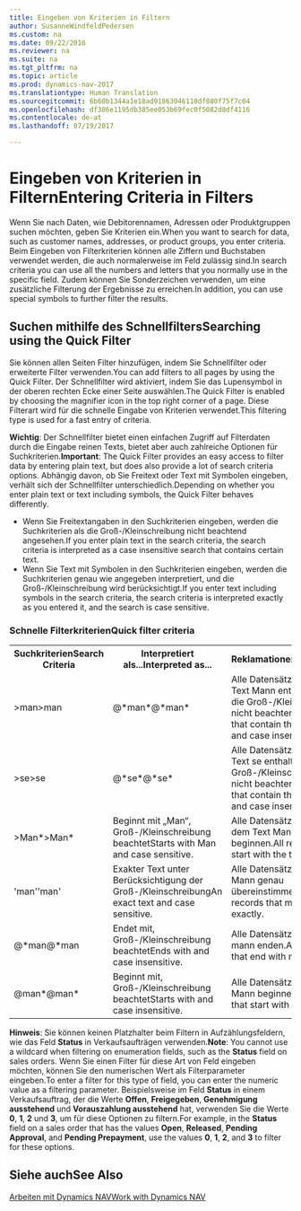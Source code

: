 ```yaml
---
title: Eingeben von Kriterien in Filtern
author: SusanneWindfeldPedersen
ms.custom: na
ms.date: 09/22/2016
ms.reviewer: na
ms.suite: na
ms.tgt_pltfrm: na
ms.topic: article
ms.prod: dynamics-nav-2017
ms.translationtype: Human Translation
ms.sourcegitcommit: 6b60b1344a1e18ad91863046110df880f75f7c04
ms.openlocfilehash: df386e1195db385ee053b69fec0f5082d8df4116
ms.contentlocale: de-at
ms.lasthandoff: 07/19/2017

---
```


# <a name="entering-criteria-in-filters"></a><span data-ttu-id="da9c2-102">Eingeben von Kriterien in Filtern</span><span class="sxs-lookup"><span data-stu-id="da9c2-102">Entering Criteria in Filters</span></span>
<span data-ttu-id="da9c2-103">Wenn Sie nach Daten, wie Debitorennamen, Adressen oder Produktgruppen suchen möchten, geben Sie Kriterien ein.</span><span class="sxs-lookup"><span data-stu-id="da9c2-103">When you want to search for data, such as customer names, addresses, or product groups, you enter criteria.</span></span> <span data-ttu-id="da9c2-104">Beim Eingeben von Filterkriterien können alle Ziffern und Buchstaben verwendet werden, die auch normalerweise im Feld zulässig sind.</span><span class="sxs-lookup"><span data-stu-id="da9c2-104">In search criteria you can use all the numbers and letters that you normally use in the specific field.</span></span> <span data-ttu-id="da9c2-105">Zudem können Sie Sonderzeichen verwenden, um eine zusätzliche Filterung der Ergebnisse zu erreichen.</span><span class="sxs-lookup"><span data-stu-id="da9c2-105">In addition, you can use special symbols to further filter the results.</span></span>

## <a name="searching-using-the-quick-filter"></a><span data-ttu-id="da9c2-106">Suchen mithilfe des Schnellfilters</span><span class="sxs-lookup"><span data-stu-id="da9c2-106">Searching using the Quick Filter</span></span>
<span data-ttu-id="da9c2-107">Sie können allen Seiten Filter hinzufügen, indem Sie Schnellfilter oder erweiterte Filter verwenden.</span><span class="sxs-lookup"><span data-stu-id="da9c2-107">You can add filters to all pages by using the Quick Filter.</span></span> <span data-ttu-id="da9c2-108">Der Schnellfilter wird aktiviert, indem Sie das Lupensymbol in der oberen rechten Ecke einer Seite auswählen.</span><span class="sxs-lookup"><span data-stu-id="da9c2-108">The Quick Filter is enabled by choosing the magnifier icon in the top right corner of a page.</span></span> <span data-ttu-id="da9c2-109">Diese Filterart wird für die schnelle Eingabe von Kriterien verwendet.</span><span class="sxs-lookup"><span data-stu-id="da9c2-109">This filtering type is used for a fast entry of criteria.</span></span>

<span data-ttu-id="da9c2-110">**Wichtig**: Der Schnellfilter bietet einen einfachen Zugriff auf Filterdaten durch die Eingabe reinen Texts, bietet aber auch zahlreiche Optionen für Suchkriterien.</span><span class="sxs-lookup"><span data-stu-id="da9c2-110">**Important**: The Quick Filter provides an easy access to filter data by entering plain text, but does also provide a lot of search criteria options.</span></span> <span data-ttu-id="da9c2-111">Abhängig davon, ob Sie Freitext oder Text mit Symbolen eingeben, verhält sich der Schnellfilter unterschiedlich.</span><span class="sxs-lookup"><span data-stu-id="da9c2-111">Depending on whether you enter plain text or text including symbols, the Quick Filter behaves differently.</span></span>  
- <span data-ttu-id="da9c2-112">Wenn Sie Freitextangaben in den Suchkriterien eingeben, werden die Suchkriterien als die Groß-/Kleinschreibung nicht beachtend angesehen.</span><span class="sxs-lookup"><span data-stu-id="da9c2-112">If you enter plain text in the search criteria, the search criteria is interpreted as a case insensitive search that contains certain text.</span></span>  
- <span data-ttu-id="da9c2-113">Wenn Sie Text mit Symbolen in den Suchkriterien eingeben, werden die Suchkriterien genau wie angegeben interpretiert, und die Groß-/Kleinschreibung wird berücksichtigt.</span><span class="sxs-lookup"><span data-stu-id="da9c2-113">If you enter text including symbols in the search criteria, the search criteria is interpreted exactly as you entered it, and the search is case sensitive.</span></span>

### <a name="quick-filter-criteria"></a><span data-ttu-id="da9c2-114">Schnelle Filterkriterien</span><span class="sxs-lookup"><span data-stu-id="da9c2-114">Quick filter criteria</span></span>
<!-- html syntax because symbols conflict with MarkDown syntax -->
<TABLE>
  <TR>
    <TH><span data-ttu-id="da9c2-115">Suchkriterien</span><span class="sxs-lookup"><span data-stu-id="da9c2-115">Search Criteria</span></span></TH>
    <TH><span data-ttu-id="da9c2-116">Interpretiert als...</span><span class="sxs-lookup"><span data-stu-id="da9c2-116">Interpreted as...</span></span></TH>
    <TH><span data-ttu-id="da9c2-117">Reklamationen...</span><span class="sxs-lookup"><span data-stu-id="da9c2-117">Returns...</span></span></TH>
  </TR>
  <TR>
    <TD><span data-ttu-id="da9c2-118">>man</span><span class="sxs-lookup"><span data-stu-id="da9c2-118">>man</span></span></TD>
    <TD><span data-ttu-id="da9c2-119">@*man*</span><span class="sxs-lookup"><span data-stu-id="da9c2-119">@*man*</span></span></TD>
    <TD><span data-ttu-id="da9c2-120">Alle Datensätze, die den Text Mann enthalten und die Groß-/Kleinschreibung nicht beachten.</span><span class="sxs-lookup"><span data-stu-id="da9c2-120">All records that contain the text man and case insensitive.</span></span></TD>
  </TR>
  <TR>
    <TD><span data-ttu-id="da9c2-121">>se</span><span class="sxs-lookup"><span data-stu-id="da9c2-121">>se</span></span></TD>
    <TD><span data-ttu-id="da9c2-122">@*se*</span><span class="sxs-lookup"><span data-stu-id="da9c2-122">@*se*</span></span></TD>
    <TD><span data-ttu-id="da9c2-123">Alle Datensätze, die den Text se enthalten und die Groß-/Kleinschreibung nicht beachten.</span><span class="sxs-lookup"><span data-stu-id="da9c2-123">All records that contain the text se and case insensitive.</span></span></TD>
  </TR>
  <TR>
    <TD><span data-ttu-id="da9c2-124">>Man*</span><span class="sxs-lookup"><span data-stu-id="da9c2-124">>Man*</span></span></TD>
    <TD><span data-ttu-id="da9c2-125">Beginnt mit „Man“, Groß-/Kleinschreibung beachtet</span><span class="sxs-lookup"><span data-stu-id="da9c2-125">Starts with Man and case sensitive.</span></span></TD>
    <TD><span data-ttu-id="da9c2-126">Alle Datensätze, die mit dem Text Mann beginnen.</span><span class="sxs-lookup"><span data-stu-id="da9c2-126">All records that start with the text Man.</span></span></TD>
  </TR>
  <TR>
    <TD><span data-ttu-id="da9c2-127">'man'</span><span class="sxs-lookup"><span data-stu-id="da9c2-127">'man'</span></span></TD>
    <TD><span data-ttu-id="da9c2-128">Exakter Text unter Berücksichtigung der Groß-/Kleinschreibung</span><span class="sxs-lookup"><span data-stu-id="da9c2-128">An exact text and case sensitive.</span></span></TD>
    <TD><span data-ttu-id="da9c2-129">Alle Datensätze, die mit Mann genau übereinstimmen.</span><span class="sxs-lookup"><span data-stu-id="da9c2-129">All records that match man exactly.</span></span></TD>
  </TR>
  <TR>
    <TD><span data-ttu-id="da9c2-130">@*man</span><span class="sxs-lookup"><span data-stu-id="da9c2-130">@*man</span></span></TD>
    <TD><span data-ttu-id="da9c2-131">Endet mit, Groß-/Kleinschreibung beachtet</span><span class="sxs-lookup"><span data-stu-id="da9c2-131">Ends with and case insensitive.</span></span></TD>
    <TD><span data-ttu-id="da9c2-132">Alle Datensätze, die mit mann enden.</span><span class="sxs-lookup"><span data-stu-id="da9c2-132">All records that end with man.</span></span></TD>
  </TR>
  <TR>
    <TD><span data-ttu-id="da9c2-133">@man*</span><span class="sxs-lookup"><span data-stu-id="da9c2-133">@man*</span></span></TD>
    <TD><span data-ttu-id="da9c2-134">Beginnt mit, Groß-/Kleinschreibung beachtet</span><span class="sxs-lookup"><span data-stu-id="da9c2-134">Starts with and case insensitive.</span></span></TD>
    <TD><span data-ttu-id="da9c2-135">Alle Datensätze, die mit Mann beginnen.</span><span class="sxs-lookup"><span data-stu-id="da9c2-135">All records that start with man.</span></span></TD>
  </TR>
</TABLE>

<span data-ttu-id="da9c2-136">**Hinweis**: Sie können keinen Platzhalter beim Filtern in Aufzählungsfeldern, wie das Feld **Status** in Verkaufsaufträgen verwenden.</span><span class="sxs-lookup"><span data-stu-id="da9c2-136">**Note**: You cannot use a wildcard when filtering on enumeration fields, such as the **Status** field on sales orders.</span></span> <span data-ttu-id="da9c2-137">Wenn Sie einen Filter für diese Art von Feld eingeben möchten, können Sie den numerischen Wert als Filterparameter eingeben.</span><span class="sxs-lookup"><span data-stu-id="da9c2-137">To enter a filter for this type of field, you can enter the numeric value as a filtering parameter.</span></span> <span data-ttu-id="da9c2-138">Beispielsweise im Feld **Status** in einem Verkaufsauftrag, der die Werte **Offen**, **Freigegeben**, **Genehmigung ausstehend** und **Vorauszahlung ausstehend** hat, verwenden Sie die Werte **0**, **1**, **2** und **3**, um für diese Optionen zu filtern.</span><span class="sxs-lookup"><span data-stu-id="da9c2-138">For example, in the **Status** field on a sales order that has the values **Open**, **Released**, **Pending Approval**, and **Pending Prepayment**, use the values **0**, **1**, **2**, and **3** to filter for these options.</span></span>  

## <a name="see-also"></a><span data-ttu-id="da9c2-139">Siehe auch</span><span class="sxs-lookup"><span data-stu-id="da9c2-139">See Also</span></span>
[<span data-ttu-id="da9c2-140">Arbeiten mit Dynamics NAV</span><span class="sxs-lookup"><span data-stu-id="da9c2-140">Work with Dynamics NAV</span></span>](ui-work-product.md)

